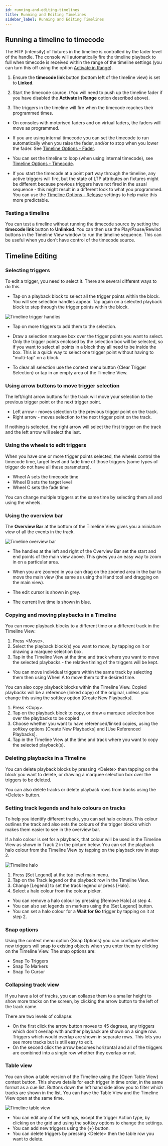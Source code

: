 ```yaml
---
id: running-and-editing-timelines
title: Running and Editing Timelines
sidebar_label: Running and Editing Timelines
---
```



Running a timeline to timecode
------------------

The HTP (intensity) of fixtures in the timeline is controlled by the fader level of the handle. The console will automatically fire the timeline playback to full when timecode is received within the range of the timeline settings (you can turn this off using the option [Activate in Range](../timelines/timeline-options.md#timecode-tab)).

1.  Ensure the **timecode link** button (bottom left of the timeline view) is set to **Linked**.

2.  Start the timecode source. (You will need to push up the timeline fader if you have disabled the **Activate in Range** option described above).

3.  The triggers in the timeline will fire when the timecode reaches their programmed times.

- On consoles with motorised faders and on virtual faders, the faders will move as programmed.

- If you are using internal timecode you can set the timecode to run automatically when you raise the fader, and/or to stop when you lower the fader. See [Timeline Options - Fader](../timelines/timeline-options.md#fader-tab).

- You can set the timeline to loop (when using internal timecode), see [Timeline Options - Timecode](../timelines/timeline-options.md#timecode-tab).

- If you start the timecode at a point part way through the timeline, any active triggers will fire, but the state of LTP attributes on fixtures might be different because previous triggers have not fired in the usual sequence - this might result in a different look to what you programmed. You can use the [Timeline Options - Release](../timelines/timeline-options.md#release-tab) settings to help make this more predictable.

### Testing a timeline

You can test a timeline without running the timecode source by setting the **timecode link** button to **Unlinked**. You can then use the Play/Pause/Rewind buttons
in the Timeline View window to run the timeline sequence. This can be useful when you don't have control of the timecode source.                  

Timeline Editing
--------------------------
 
### Selecting triggers

To edit a trigger, you need to select it. There are several different ways to do this.
-   Tap on a playback block to select all the trigger points within the block. You will see selection 
    handles appear.  Tap again on a selected playback block to step through the
    trigger points within the block. 

![Timeline trigger handles](/docs/images/Timeline-Handles.png)

- Tap on more triggers to add them to the selection.

- Draw a selection marquee box over the trigger points you want to select. Only the trigger points enclosed by the selection box will be selected, so if you want to select all points in a block they all need to be inside the box. This is a quick way to select one trigger point without having to "multi-tap" on a block.

- To clear all selection use the context menu button \{Clear Trigger Selection\} or tap in an empty area of the Timeline View.

### Using arrow buttons to move trigger selection

The left/right arrow buttons for the track will move your selection to the previous trigger point or the next trigger point.

- Left arrow - moves selection to the previous trigger point on the track.
- Right arrow - moves selection to the next trigger point on the track.

If nothing is selected, the right arrow will select the first trigger on the track and the left arrow will select the last.

### Using the wheels to edit triggers

When you have one or more trigger points selected, the wheels control the timecode time, target level and fade time of those triggers (some types of trigger do not have all these parameters).

- Wheel A sets the timecode time
- Wheel B sets the target level
- Wheel C sets the fade time

You can change multiple triggers at the same time by selecting them all and using the wheels.

### Using the overview bar

The **Overview Bar** at the bottom of the Timeline View gives you a miniature view of all the events in the track.

![Timeline overview bar](/docs/images/Timeline-Overview-Bar.png)

- The handles at the left and right of the Overview Bar set the start and end points of the main view above. This gives you an easy way to zoom in on a particular area.

- When you are zoomed in you can drag on the zoomed area in the bar to move the main view (the same as using the Hand tool and dragging on the main view).

- The edit cursor is shown in grey.

- The current live time is shown in blue.

### Copying and moving playbacks in a Timeline

You can move playback blocks to a different time or a different track in the Timeline View:
1. Press \<Move\>.
2. Select the playback block(s) you want to move, by tapping on it or drawing a marquee selection box. 
3. Tap in the Timeline View at the time and track where you want to move the selected playbacks - the relative timing of the triggers will be kept.

- You can move individual triggers within the same track by selecting them then using Wheel A to move them to the desired time.

You can also copy playback blocks within the Timeline View. Copied playbacks will be a reference (linked copy) of the original, unless you change this using the softkey option \[Create New Playbacks\].
1. Press \<Copy\>.
2. Tap on the playback block to copy, or draw a marquee selection box over the playbacks to be copied
3. Choose whether you want to have referenced/linked copies, using the softkey options \[Create New Playbacks\] and \[Use Referenced Playbacks\].
4. Tap in the Timeline View at the time and track where you want to copy the selected playback(s). 

### Deleting playbacks in a Timeline

You can delete playback blocks by pressing \<Delete\> then tapping on the block you want to delete, or drawing a marquee selection box over the triggers to be deleted.

You can also delete tracks or delete playback rows from tracks using the \<Delete\> button.

### Setting track legends and halo colours on tracks

To help you identify different tracks, you can set halo colours. This colour outlines the track and also sets the colours of the trigger blocks which makes them easier to see in the overview bar.

If a halo colour is set for a playback, that colour will be used in the Timeline View as shown in Track 2 in the picture below. You can set the playback halo colour from the Timeline View by tapping on the playback row in step 2.

![Timeline halo](/docs/images/Timeline-Halo.png)

1. Press \[Set Legend\] at the top level main menu.
2. Tap on the Track legend or the playback row in the Timeline View.
3. Change \[Legend\] to set the track legend or press \[Halo\].
4. Select a halo colour from the colour picker.

- You can remove a halo colour by pressing \[Remove Halo\] at step 4.
- You can also set legends on markers using the \[Set Legend\] button.
- You can set a halo colour for a **Wait for Go** trigger by tapping on it at step 2.

### Snap options

Using the context menu option \{Snap Options\} you can configure whether new triggers will
snap to existing objects when you enter them by clicking on the Timeline View.
The snap options are:
- Snap To Triggers
- Snap To Markers
- Snap To Cursor


### Collapsing track view

If you have a lot of tracks, you can collapse them to a smaller height to show more tracks on the screen, by clicking the arrow button to the left of the track name.

There are two levels of collapse: 
- On the first click the arrow button moves to 45 degrees, any triggers which don't overlap with another playback are shown on a single row. Triggers which would overlap are shown in separate rows. This lets you see more tracks but is still easy to edit.
- On the second click the arrow becomes horizontal and all of the triggers are combined into a single row whether they overlap or not.

### Table view

You can show a table version of the Timeline using the \{Open Table View\} context button. 
This shows details for each trigger in time order, in the same format as a cue list. Buttons down the left hand side allow you to filter which tracks are shown in the list.
You can have the Table View and the Timeline View open at the same time.

![Timeline table view](/docs/images/Timeline-Table-View.png)

- You can edit any of the settings, except the trigger Action type, by clicking on the grid and using the softkey options to change the settings.
- You can add new triggers using the \{+\} button.
- You can delete triggers by pressing \<Delete\> then the table row you want to delete.


